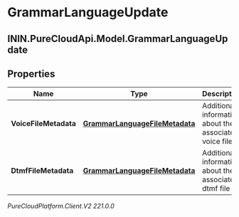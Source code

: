 # GrammarLanguageUpdate

## ININ.PureCloudApi.Model.GrammarLanguageUpdate

## Properties

|Name | Type | Description | Notes|
|------------ | ------------- | ------------- | -------------|
| **VoiceFileMetadata** | [**GrammarLanguageFileMetadata**](GrammarLanguageFileMetadata) | Additional information about the associated voice file | [optional] |
| **DtmfFileMetadata** | [**GrammarLanguageFileMetadata**](GrammarLanguageFileMetadata) | Additional information about the associated dtmf file | [optional] |



_PureCloudPlatform.Client.V2 221.0.0_
